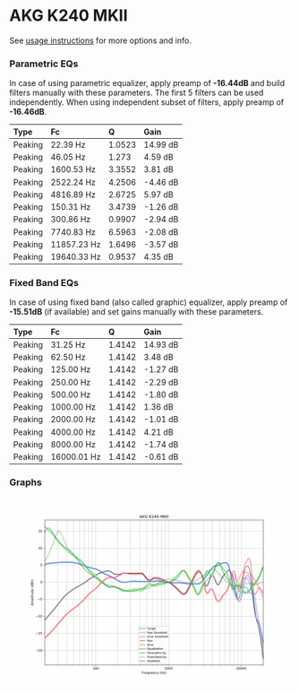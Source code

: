 # AKG K240 MKII
See [usage instructions](https://github.com/jaakkopasanen/AutoEq#usage) for more options and info.

### Parametric EQs
In case of using parametric equalizer, apply preamp of **-16.44dB** and build filters manually
with these parameters. The first 5 filters can be used independently.
When using independent subset of filters, apply preamp of **-16.46dB**.

| Type    | Fc          |      Q | Gain     |
|:--------|:------------|:-------|:---------|
| Peaking | 22.39 Hz    | 1.0523 | 14.99 dB |
| Peaking | 46.05 Hz    | 1.273  | 4.59 dB  |
| Peaking | 1600.53 Hz  | 3.3552 | 3.81 dB  |
| Peaking | 2522.24 Hz  | 4.2506 | -4.46 dB |
| Peaking | 4816.89 Hz  | 2.6725 | 5.97 dB  |
| Peaking | 150.31 Hz   | 3.4739 | -1.26 dB |
| Peaking | 300.86 Hz   | 0.9907 | -2.94 dB |
| Peaking | 7740.83 Hz  | 6.5963 | -2.08 dB |
| Peaking | 11857.23 Hz | 1.6496 | -3.57 dB |
| Peaking | 19640.33 Hz | 0.9537 | 4.35 dB  |

### Fixed Band EQs
In case of using fixed band (also called graphic) equalizer, apply preamp of **-15.51dB**
(if available) and set gains manually with these parameters.

| Type    | Fc          |      Q | Gain     |
|:--------|:------------|:-------|:---------|
| Peaking | 31.25 Hz    | 1.4142 | 14.93 dB |
| Peaking | 62.50 Hz    | 1.4142 | 3.48 dB  |
| Peaking | 125.00 Hz   | 1.4142 | -1.27 dB |
| Peaking | 250.00 Hz   | 1.4142 | -2.29 dB |
| Peaking | 500.00 Hz   | 1.4142 | -1.80 dB |
| Peaking | 1000.00 Hz  | 1.4142 | 1.36 dB  |
| Peaking | 2000.00 Hz  | 1.4142 | -1.01 dB |
| Peaking | 4000.00 Hz  | 1.4142 | 4.21 dB  |
| Peaking | 8000.00 Hz  | 1.4142 | -1.74 dB |
| Peaking | 16000.01 Hz | 1.4142 | -0.61 dB |

### Graphs
![](./AKG%20K240%20MKII.png)